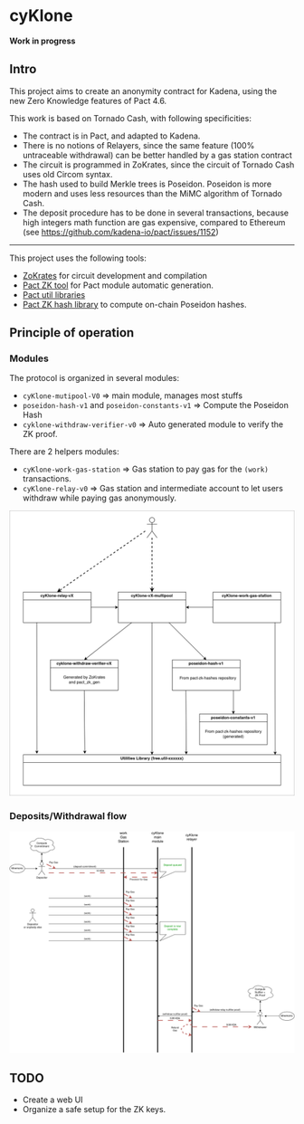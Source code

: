 # cyKlone

**Work in progress**


## Intro



This project aims to create an anonymity contract for Kadena, using the new Zero Knowledge features of Pact 4.6.

This work is based on Tornado Cash, with following specificities:

  - The contract is in Pact, and adapted to Kadena.
  - There is no notions of Relayers, since the same feature (100% untraceable withdrawal) can be better handled by a gas station contract
  - The circuit is programmed in ZoKrates, since the circuit of Tornado Cash uses old Circom syntax.
  - The hash used to build Merkle trees is Poseidon. Poseidon is more modern and uses less resources than the MiMC algorithm of Tornado Cash.
  - The deposit procedure has to be done in several transactions, because high integers math function are gas expensive, compared to Ethereum (see https://github.com/kadena-io/pact/issues/1152)

---

This project uses the following tools:
  - [ZoKrates](https://zokrates.github.io/) for circuit development and compilation
  - [Pact ZK tool](https://github.com/CryptoPascal31/pact-zk-generator) for Pact module automatic generation.
  - [Pact util libraries](https://github.com/CryptoPascal31/pact-util-lib)
  - [Pact ZK hash library](https://github.com/CryptoPascal31/pact-zk-hashes) to compute on-chain Poseidon hashes.

## Principle of operation

### Modules

The protocol is organized in several modules:
   - `cyKlone-mutipool-V0`  => main module, manages most stuffs
   - `poseidon-hash-v1` and `poseidon-constants-v1` => Compute the Poseidon Hash
   - `cyklone-withdraw-verifier-v0` => Auto generated module to verify the ZK proof.

There are 2 helpers modules:
   - `cyKlone-work-gas-station` => Gas station to pay gas for the `(work)` transactions.
   - `cyKlone-relay-v0` => Gas station and intermediate account to let users withdraw while paying gas anonymously.

![image info](./doc/img/cyKlone_modules.png)


### Deposits/Withdrawal flow

![image info](./doc/img/cyKlone_diagram.png)




## TODO
  - Create a web UI
  - Organize a safe setup for the ZK keys.
